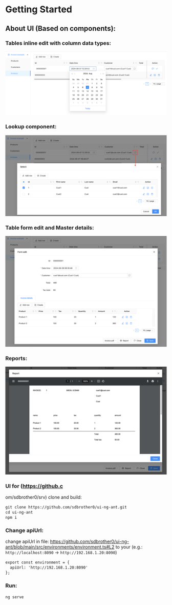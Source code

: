 # Getting Started

## About UI (Based on components):

### Tables inline edit with column data types: 
![inline-edit.png](img%2Finline-edit.png)

### Lookup component:
![lookup.png](img%2Flookup.png)

### Table form edit and Master details:
![master-details.png](img%2Fmaster-details.png)

### Reports:
![rep.png](img%2Frep.png)

### UI for (https://github.c
om/sdbrother0/srv) clone and build:

```
git clone https://github.com/sdbrother0/ui-ng-ant.git
cd ui-ng-ant
npm i
```

### Change apiUrl:

change apiUrl in file: https://github.com/sdbrother0/ui-ng-ant/blob/main/src/environments/environment.ts#L2 to your
(e.g.: `http://localhost:8090` -> `http://192.168.1.20:8090`)
```
export const environment = {
  apiUrl: 'http://192.168.1.20:8090'
};
```
### Run:
```
ng serve
```
